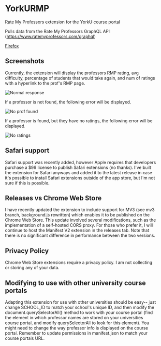 # YorkURMP
Rate My Professors extension for the YorkU course portal

Pulls data from the Rate My Professors GraphQL API (https://www.ratemyprofessors.com/graphql)

[Firefox](https://addons.mozilla.org/en-US/firefox/addon/yorkurmp)

## Screenshots

Currently, the extension will display the professors RMP rating, avg difficulty, percentage of students that would take again, and num of ratings with a hyperlink to the prof's RMP page.

![Normal response](https://i.imgur.com/dO7FgVe.png)

If a professor is not found, the following error will be displayed.

![No prof found](https://i.imgur.com/JasZgiI.png)

If a professor is found, but they have no ratings, the following error will be displayed.

![No ratings](https://i.imgur.com/wieXkVR.png)

## Safari support

Safari support was recently added, however Apple requires that developers purchase a $99 license to publish Safari extensions (no thanks). I've built the extension for Safari anyways and added it to the latest release in case it's possible to install Safari extensions outside of the app store, but I'm not sure if this is possible.

## Releases vs Chrome Web Store

I have recently updated the extension to include support for MV3 (see mv3 branch, background.js rewritten) which enables it to be published on the Chrome Web Store. This update involved several modifications, such as the implementation of a self-hosted CORS proxy. For those who prefer it, I will continue to host the Manifest V2 extension in the releases tab. Note that there is no significant difference in performance between the two versions.

## Privacy Policy

Chrome Web Store extensions require a privacy policy. I am not collecting or storing any of your data.

## Modifying to use with other university course portals

Adapting this extension for use with other universities should be easy-- just change SCHOOL_ID to match your school's unique ID, and then modify the document.querySelectorAll() method to work with your course portal (find the element in which professor names are stored on your universities course portal, and modify querySelectorAll to look for this element). You might need to change the way professor info is displayed on the course portal. Remember to update permissions in manifest.json to match your course portals URL. 
